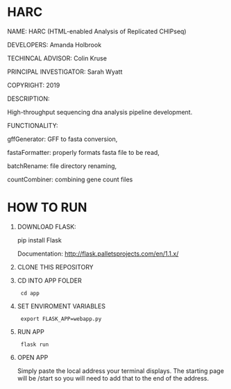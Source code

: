 # HARC

NAME:
    HARC (HTML-enabled Analysis of Replicated CHIPseq)

DEVELOPERS:
    Amanda Holbrook

TECHINCAL ADVISOR:
    Colin Kruse

PRINCIPAL INVESTIGATOR:
    Sarah Wyatt

COPYRIGHT:
    2019

DESCRIPTION:

High-throughput sequencing dna analysis pipeline development.

FUNCTIONALITY:

gffGenerator: GFF to fasta conversion,

fastaFormatter: properly formats fasta file to be read,

batchRename: file directory renaming,

countCombiner: combining gene count files

# HOW TO RUN

1. DOWNLOAD FLASK:

    pip install Flask

    Documentation:
    http://flask.palletsprojects.com/en/1.1.x/

2. CLONE THIS REPOSITORY

3. CD INTO APP FOLDER

        cd app

4. SET ENVIROMENT VARIABLES

        export FLASK_APP=webapp.py

5. RUN APP

        flask run

6. OPEN APP

    Simply paste the local address your terminal displays.
    The starting page will be /start so you will need to add that to the end of the address.
